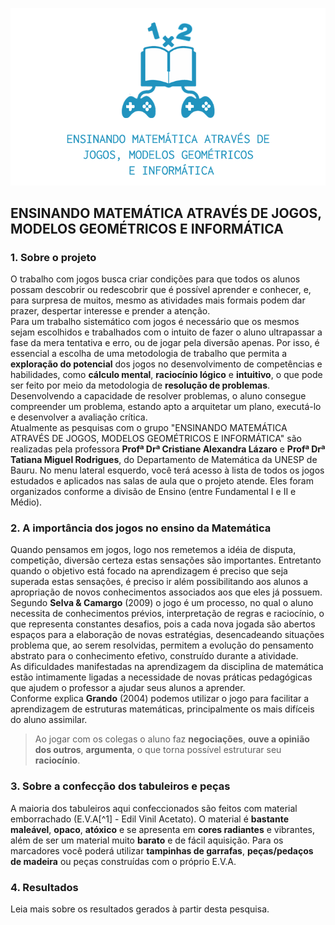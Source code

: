 ![ENSINANDO MATEMÁTICA ATRAVÉS DE JOGOS, MODELOS GEOMÉTRICOS E INFORMÁTICA](/imagens/logo-cover.png   "ENSINANDO MATEMÁTICA")</div>  

## ENSINANDO MATEMÁTICA ATRAVÉS DE JOGOS, MODELOS GEOMÉTRICOS E INFORMÁTICA
### 1.  Sobre o projeto  

O trabalho com jogos busca criar condições para que todos os alunos possam descobrir ou redescobrir que é possível aprender e conhecer, e, para surpresa de muitos, mesmo as atividades mais formais podem dar prazer, despertar interesse e prender a atenção.  
Para um trabalho sistemático com jogos é necessário que os mesmos sejam escolhidos e trabalhados com o intuito de fazer o aluno ultrapassar a fase da mera tentativa e erro, ou de jogar pela diversão apenas. Por isso, é essencial a escolha de uma metodologia de trabalho que permita a **exploração do potencial** dos jogos no desenvolvimento de competências e habilidades, como **cálculo mental**, **raciocínio lógico** e **intuitivo**, o que pode ser feito por meio da metodologia de **resolução de problemas**.  
Desenvolvendo a capacidade de resolver problemas, o aluno consegue compreender um problema, estando apto a arquitetar um plano, executá-lo e desenvolver a avaliação crítica.  
Atualmente as pesquisas com o grupo "ENSINANDO MATEMÁTICA ATRAVÉS DE JOGOS, MODELOS GEOMÉTRICOS E INFORMÁTICA" são realizadas pela professora **Profª Drª Cristiane Alexandra Lázaro** e **Profª Drª Tatiana Miguel Rodrigues**, do Departamento de Matemática da UNESP de Bauru.
No menu lateral esquerdo, você terá acesso à lista de todos os jogos estudados e aplicados nas salas de aula que o projeto atende. Eles foram organizados conforme a divisão de Ensino (entre Fundamental I e II e Médio).

### 2.  A importância dos jogos no ensino da Matemática
Quando pensamos em jogos, logo nos remetemos a idéia de disputa, competição, diversão certeza estas sensações são importantes. Entretanto quando o objetivo está focado na aprendizagem é preciso que seja superada estas sensações, é preciso ir além possibilitando aos alunos a apropriação de novos conhecimentos associados aos que eles já possuem.  
Segundo **Selva & Camargo** (2009) o jogo é um processo, no qual o aluno necessita de conhecimentos prévios, interpretação de regras e raciocínio, o que representa constantes desafios, pois a cada nova jogada são abertos espaços para a elaboração de novas estratégias, desencadeando situações problema que, ao serem resolvidas, permitem a evolução do pensamento abstrato para o conhecimento efetivo, construído durante a atividade.  
As dificuldades manifestadas na aprendizagem da disciplina de matemática estão intimamente ligadas a necessidade de novas práticas pedagógicas que ajudem o professor a ajudar seus alunos a aprender.  
Conforme explica **Grando** (2004) podemos utilizar o jogo para facilitar a aprendizagem de estruturas matemáticas, principalmente os mais difíceis do aluno assimilar.  

> Ao jogar com os colegas o aluno faz **negociações**, **ouve a opinião dos outros**, **argumenta**, o que torna possível estruturar seu **raciocínio**.  

### 3.  Sobre a confecção dos tabuleiros e peças  
A maioria dos tabuleiros aqui confeccionados são feitos com material emborrachado (E.V.A[^1] - Edil Vinil Acetato). O material é **bastante maleável**, **opaco**, **atóxico** e se apresenta em **cores radiantes** e vibrantes, além de ser um material muito **barato** e de fácil aquisição.
Para os marcadores você poderá utilizar **tampinhas de garrafas**, **peças/pedaços de madeira** ou peças construídas com o próprio E.V.A.

### 4.  Resultados  
Leia mais sobre os resultados gerados à partir desta pesquisa.  
